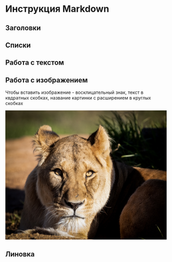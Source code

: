 # Инструкция Markdown

## Заголовки

## Списки

## Работа с текстом

## Работа с изображением

Чтобы вставить изображение - восклицательный знак, текст в квдратных скобках, название картинки с расширением в круглых скобках

![Hello cat!](cat.jpg)

## Линовка

